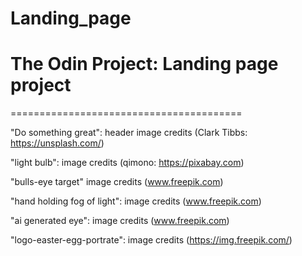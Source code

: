 # Landing_page
# The Odin Project: Landing page project
========================================

"Do something great": header image credits
(Clark Tibbs: https://unsplash.com/) 

"light bulb": image credits
(qimono: https://pixabay.com) 

"bulls-eye target" image credits
(www.freepik.com) 

"hand holding fog of light": image credits
(www.freepik.com) 

"ai generated eye": image credits
(www.freepik.com) 

"logo-easter-egg-portrate": image credits
(https://img.freepik.com/)